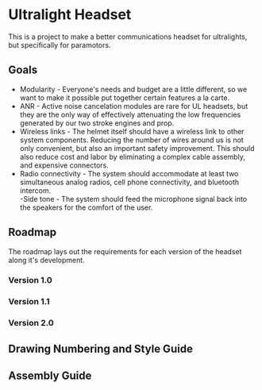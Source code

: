 # Ultralight Headset
This is a project to make a better communications headset for ultralights, but specifically for paramotors. 

## Goals
- Modularity - Everyone's needs and budget are a little different, so we want to make it possible put together certain features a la carte.
- ANR - Active noise cancelation modules are rare for UL headsets, but they are the only way of effectively attenuating the low frequencies generated by our two stroke engines and prop. 
- Wireless links - The helmet itself should have a wireless link to other system components. Reducing the number of wires around us is not only convenient, but also an important safety improvement. This should also reduce cost and labor by eliminating a complex cable assembly, and expensive connectors.
- Radio connectivity - The system should accommodate at least two simultaneous analog radios, cell phone connectivity, and bluetooth intercom.  
-Side tone - The system should feed the microphone signal back into the speakers for the comfort of the user. 

## Roadmap
The roadmap lays out the requirements for each version of the headset along it's development. 

### Version 1.0

### Version 1.1

### Version 2.0

## Drawing Numbering and Style Guide

## Assembly Guide



